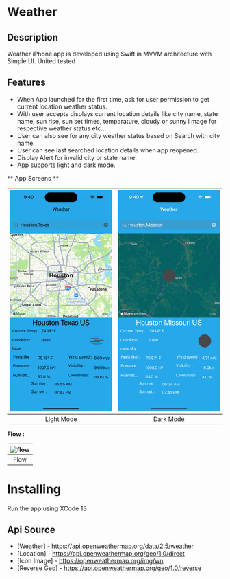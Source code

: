 # Weather

## Description

Weather iPhone app is developed using Swift in MVVM architecture with Simple UI.
United tested

## Features

* When App launched for the first time, ask for user permission to get current location weather status.
* With user accepts displays current location details like city name, state name, sun rise, sun set times, temparature, cloudy or sunny i    mage for respective weather status etc...
* User can also see for any city weather status based on Search with city name.
* User can see last searched location details when app reopened.
* Display Alert for invalid city or state name.
* App supports light and dark mode.


** App Screens **

|![Light](Screenshots/LightMode.png)|![Dark](Screenshots/DarkMode.png)|
|:----------------------------:|:------------------------:|
|Light Mode| Dark Mode |


**Flow :**

|![flow](Screenshots/WeatherAPP.gif)|
|:----------------------------:|
|Flow| 

# Installing

Run the app using XCode 13

## Api Source

- [Weather] - https://api.openweathermap.org/data/2.5/weather
- [Location] - https://api.openweathermap.org/geo/1.0/direct
- [Icon Image] - https://openweathermap.org/img/wn
- [Reverse Geo] - https://api.openweathermap.org/geo/1.0/reverse

